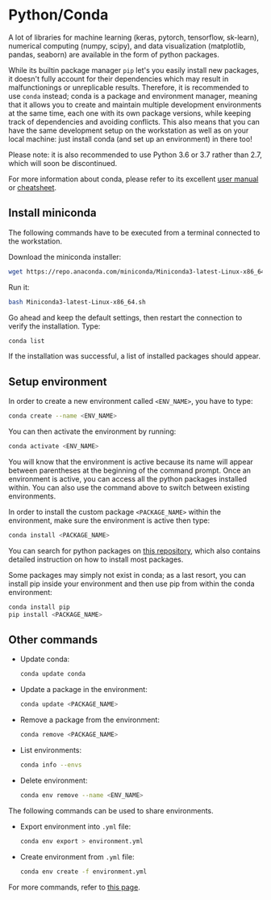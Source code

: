 # Python/Conda

A lot of libraries for machine learning \(keras, pytorch, tensorflow, sk-learn\), numerical computing \(numpy, scipy\), and data visualization \(matplotlib, pandas, seaborn\) are available in the form of python packages.

While its builtin package manager `pip` let's you easily install new packages, it doesn't fully account for their dependencies which may result in malfunctionings or unreplicable results. Therefore, it is recommended to use `conda` instead; conda is a package and environment manager, meaning that it allows you to create and maintain multiple development environments at the same time, each one with its own package versions, while keeping track of dependencies and avoiding conflicts. This also means that you can have the same development setup on the workstation as well as on your local machine: just install conda \(and set up an environment\) in there too!

Please note: it is also recommended to use Python 3.6 or 3.7 rather than 2.7, which will soon be discontinued.

For more information about conda, please refer to its excellent [user manual](https://conda.io/projects/conda/en/latest/user-guide/index.html) or [cheatsheet](https://conda.io/projects/conda/en/latest/user-guide/cheatsheet.html).

## Install miniconda

The following commands have to be executed from a terminal connected to the workstation.

Download the miniconda installer:

```bash
wget https://repo.anaconda.com/miniconda/Miniconda3-latest-Linux-x86_64.sh
```

Run it:

```bash
bash Miniconda3-latest-Linux-x86_64.sh
```

Go ahead and keep the default settings, then restart the connection to verify the installation. Type:

```bash
conda list
```

If the installation was successful, a list of installed packages should appear.

## Setup environment

In order to create a new environment called `<ENV_NAME>`, you have to type:

```bash
conda create --name <ENV_NAME>
```

You can then activate the environment by running:

```bash
conda activate <ENV_NAME>
```

You will know that the environment is active because its name will appear between parentheses at the beginning of the command prompt. Once an environment is active, you can access all the python packages installed within. You can also use the command above to switch between existing environments.

In order to install the custom package `<PACKAGE_NAME>` within the environment, make sure the environment is active then type:

```bash
conda install <PACKAGE_NAME>
```

You can search for python packages on [this repository](https://anaconda.org/), which also contains detailed instruction on how to install most packages.

Some packages may simply not exist in conda; as a last resort, you can install pip inside your environment and then use pip from within the conda environment:

```bash
conda install pip
pip install <PACKAGE_NAME>
```

## Other commands

* Update conda:

  ```bash
  conda update conda
  ```

* Update a package in the environment:

  ```bash
  conda update <PACKAGE_NAME>
  ```

* Remove a package from the environment:

  ```bash
  conda remove <PACKAGE_NAME>
  ```

* List environments:

  ```bash
  conda info --envs
  ```

* Delete environment:

  ```bash
  conda env remove --name <ENV_NAME>
  ```

The following commands can be used to share environments.

* Export environment into `.yml` file:

  ```bash
  conda env export > environment.yml
  ```

* Create environment from `.yml` file:

  ```bash
  conda env create -f environment.yml
  ```

For more commands, refer to [this page](https://conda.io/projects/conda/en/latest/user-guide/tasks/index.html).

